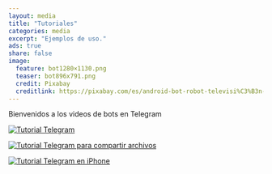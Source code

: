 ```yaml
---
layout: media
title: "Tutoriales"
categories: media
excerpt: "Ejemplos de uso."
ads: true
share: false
image:
  feature: bot1280×1130.png
  teaser: bot896x791.png
  credit: Pixabay
  creditlink: https://pixabay.com/es/android-bot-robot-televisi%C3%B3n-feliz-161184/
---
```


Bienvenidos a los videos de bots en Telegram

[![Tutorial Telegram](http://img.youtube.com/vi/vABiPQOf-bs/0.jpg)](https://www.youtube.com/watch?v=vABiPQOf-bs "Tutorial Telegram")

[![Tutorial Telegram para compartir archivos](http://img.youtube.com/vi/C5zOijBVqaI/0.jpg)](https://www.youtube.com/watch?v=C5zOijBVqaI "Tutorial Telegram para compartir archivos")

[![Tutorial Telegram en iPhone](http://img.youtube.com/vi/sjmx2Xbl5pM/0.jpg)](https://www.youtube.com/watch?v=sjmx2Xbl5pM "Tutorial Telegram para iPhone")
